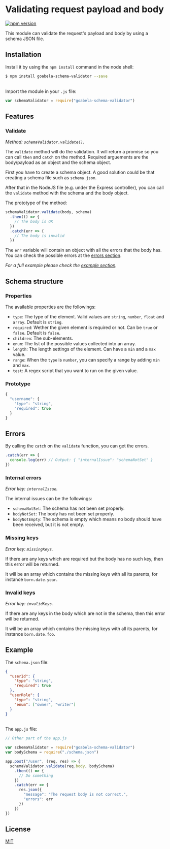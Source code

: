 
# Validating request payload and body

[![npm version](https://badge.fury.io/js/goabela-schema-validator.svg)](https://badge.fury.io/js/goabela-schema-validator)

This module can validate the request's payload and body by using a schema JSON file.

## Installation
Install it by using the `npm install` command in the node shell:
```sh
$ npm install goabela-schema-validator --save
```
\
Import the module in your `.js` file:
```js
var schemaValidator = require("goabela-schema-validator")
```

## Features
### Validate
_Method: `schemaValidator.validate()`._

The `validate` method will do the validation. It will return a promise so you can call `then` and `catch` on the method. Required arguements are the body/payload as an object and the schema object.

First you have to create a schema object. A good solution could be that creating a schema file such as `schema.json`.

After that in the NodeJS file (e.g. under the Express controller), you can call the `validate` method with the schema and the body object.

The prototype of the method:
```js
schemaValidator.validate(body, schema)
  .then(() => {
    // The body is OK
  })
  .catch(err => {
    // The body is invalid
  })
```

The `err` variable will contain an object with all the errors that the body has. You can check the possible errors at the [errors section](#errors).

_For a full example please check the [example section](#example)._

## Schema structure
### Properties
The available properties are the followings:
- `type`: The type of the element. Valid values are `string`, `number`, `float` and `array`. Default is `string`.
- `required`: Wether the given element is required or not. Can be `true` or `false`. Default is `false`.
- `children`: The sub-elements.
- `enum`: The list of the possible values collected into an array.
- `length`: The length settings of the element. Can have a `min` and a `max` value.
- `range`: When the `type` is `number`, you can specify a range by adding `min` and `max`.
- `test`: A regex script that you want to run on the given value.

### Prototype
```js
{
  "username": {
    "type": "string",
    "required": true
  }
}
```

## Errors
By calling the `catch` on the `validate` function, you can get the errors.

```js
.catch(err => {
  console.log(err) // Output: { "internalIssue": "schemaNotSet" }
})
```

### Internal errors
_Error key: `internalIssue`._

The internal issues can be the followings:
- `schemaNotSet`: The schema has not been set properly.
- `bodyNotSet`: The body has not been set properly.
- `bodyNotEmpty`: The schema is empty which means no body should have been received, but it is not empty.

### Missing keys
_Error key: `missingKeys`._

If there are any keys which are required but the body has no such key, then this error will be returned.

It will be an array which contains the missing keys with all its parents, for instance `born.date.year`.

### Invalid keys
_Error key: `invalidKeys`._

If there are any keys in the body which are not in the schema, then this error will be returned.

It will be an array which contains the missing keys with all its parents, for instance `born.date.foo`.

## Example

The `schema.json` file:
```json
{
  "userId": {
    "type": "string",
    "required": true
  },
  "userRole": {
    "type": "string",
    "enum": ["owner", "writer"]
  }
}
```
\
The `app.js` file:
```js
// Other part of the app.js

var schemaValidator = require("goabela-schema-validator")
var bodySchema = require("./schema.json")

app.post("/user", (req, res) => {
  schemaValidator.validate(req.body, bodySchema)
    .then(() => {
      // Do something
    })
    .catch(err => {
      res.json({
        "message": "The request body is not correct.",
        "errors": err
      })
    })
})
```

## License
[MIT](LICENSE)
